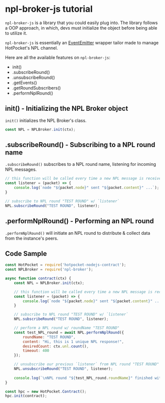 # npl-broker-js tutorial

`npl-broker-js` is a library that you could easily plug into. The library follows a OOP approach, in which, devs must initialize the object before being able to utilize it.

`npl-broker-js` is essentially an [EventEmitter](https://nodejs.dev/en/learn/the-nodejs-event-emitter/) wrapper tailor made to manage HotPocket's NPL channel.

Here are all the available features on `npl-broker-js`:

- init()
- .subscribeRound()
- .unsubscribeRound()
- .getEvents()
- .getRoundSubscribers()
- .performNplRound()

## init() - Initializing the NPL Broker object

`init()` initializes the NPL Broker's class.

```js
const NPL = NPLBroker.init(ctx);
```

## .subscribeRound() - Subscribing to a NPL round name

`.subscribeRound()` subscribes to a NPL round name, listening for incoming NPL messages.

```js
// this function will be called every time a new NPL message is received
const listener = (packet) => {
    console.log(`node "${packet.node}" sent "${packet.content}" ...`);
}

// subscribe to NPL round "TEST ROUND" w/ `listener`
NPL.subscribeRound("TEST ROUND", listener);
```

## .performNplRound() - Performing an NPL round

`.performNplRound()` will initiate an NPL round to distribute & collect data from the instance's peers.

## Code Sample

```js
const HotPocket = require('hotpocket-nodejs-contract');
const NPLBroker = require('npl-broker');

async function contract(ctx) {
    const NPL = NPLBroker.init(ctx);

    // this function will be called every time a new NPL message is received
    const listener = (packet) => {
        console.log(`node "${packet.node}" sent "${packet.content}" ...`);
    }

    // subscribe to NPL round "TEST ROUND" w/ `listener`
    NPL.subscribeRound("TEST ROUND", listener);

    // perform a NPL round w/ roundName "TEST ROUND"
    const test_NPL_round = await NPL.performNplRound({
        roundName: "TEST ROUND",
        content: "Hi, this is 1 unique NPL response!",
        desiredCount: ctx.unl.count(),
        timeout: 400
    });

    // unsubscribe our previous `listener` from NPL round "TEST ROUND"
    NPL.unsubscribeRound("TEST ROUND", listener);
    
    console.log(`\nNPL round "${test_NPL_round.roundName}" finished with ${test_NPL_round.responseCount} responses in ${test_NPL_round.timeTaken} ms\n`);
}

const hpc = new HotPocket.Contract();
hpc.init(contract);
```